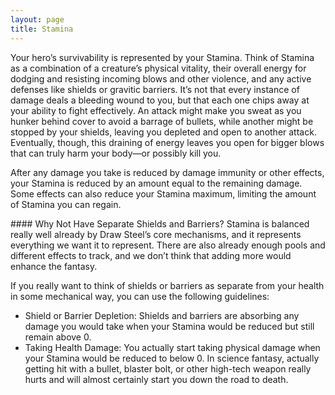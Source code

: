 ```yaml
---
layout: page
title: Stamina
---
```


Your hero’s survivability is represented by your Stamina. Think of Stamina as a combination of a creature’s physical vitality, their overall energy for dodging and resisting incoming blows and other violence, <span class="changed-text">and any active defenses like shields or gravitic barriers</span>. It’s not that every instance of damage deals a bleeding wound to you, but that each one chips away at your ability to fight effectively. An attack might make you sweat as you hunker behind cover to avoid a barrage of bullets, while another might be stopped by your shields, leaving you depleted and open to another attack. Eventually, though, this draining of energy leaves you open for bigger blows that can truly harm your body—or possibly kill you.

After any damage you take is reduced by damage immunity or other effects, your Stamina is reduced by an amount equal to the remaining damage. Some effects can also reduce your Stamina maximum, limiting the amount of Stamina you can regain.

<div class="box-note" markdown="1">#### Why Not Have Separate Shields and Barriers?
Stamina is balanced really well already by Draw Steel’s core mechanisms, and it represents everything we want it to represent. There are also already enough pools and different effects to track, and we don’t think that adding more would enhance the fantasy. 

If you really want to think of shields or barriers as separate from your health in some mechanical way, you can use the following guidelines:

- Shield or Barrier Depletion: Shields and barriers are absorbing any damage you would take when your Stamina would be reduced but still remain above 0. 
- Taking Health Damage: You actually start taking physical damage when your Stamina would be reduced to below 0. In science fantasy, actually getting hit with a bullet, blaster bolt, or other high-tech weapon really hurts and will almost certainly start you down the road to death.
</div>